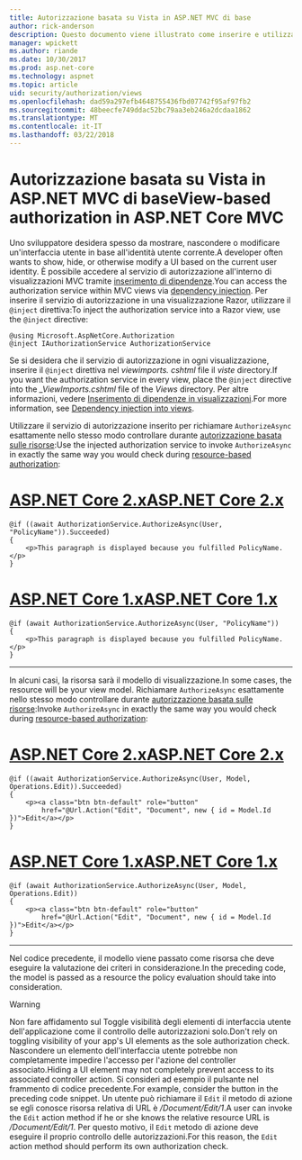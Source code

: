 ```yaml
---
title: Autorizzazione basata su Vista in ASP.NET MVC di base
author: rick-anderson
description: Questo documento viene illustrato come inserire e utilizzare il servizio di autorizzazione all'interno di una visualizzazione Razor di ASP.NET Core.
manager: wpickett
ms.author: riande
ms.date: 10/30/2017
ms.prod: asp.net-core
ms.technology: aspnet
ms.topic: article
uid: security/authorization/views
ms.openlocfilehash: dad59a297efb4648755436fbd07742f95af97fb2
ms.sourcegitcommit: 48beecfe749ddac52bc79aa3eb246a2dcdaa1862
ms.translationtype: MT
ms.contentlocale: it-IT
ms.lasthandoff: 03/22/2018
---
```

# <a name="view-based-authorization-in-aspnet-core-mvc"></a><span data-ttu-id="269fb-103">Autorizzazione basata su Vista in ASP.NET MVC di base</span><span class="sxs-lookup"><span data-stu-id="269fb-103">View-based authorization in ASP.NET Core MVC</span></span>

<span data-ttu-id="269fb-104">Uno sviluppatore desidera spesso da mostrare, nascondere o modificare un'interfaccia utente in base all'identità utente corrente.</span><span class="sxs-lookup"><span data-stu-id="269fb-104">A developer often wants to show, hide, or otherwise modify a UI based on the current user identity.</span></span> <span data-ttu-id="269fb-105">È possibile accedere al servizio di autorizzazione all'interno di visualizzazioni MVC tramite [inserimento di dipendenze](xref:fundamentals/dependency-injection#fundamentals-dependency-injection).</span><span class="sxs-lookup"><span data-stu-id="269fb-105">You can access the authorization service within MVC views via [dependency injection](xref:fundamentals/dependency-injection#fundamentals-dependency-injection).</span></span> <span data-ttu-id="269fb-106">Per inserire il servizio di autorizzazione in una visualizzazione Razor, utilizzare il `@inject` direttiva:</span><span class="sxs-lookup"><span data-stu-id="269fb-106">To inject the authorization service into a Razor view, use the `@inject` directive:</span></span>

```cshtml
@using Microsoft.AspNetCore.Authorization
@inject IAuthorizationService AuthorizationService
```

<span data-ttu-id="269fb-107">Se si desidera che il servizio di autorizzazione in ogni visualizzazione, inserire il `@inject` direttiva nel *viewimports. cshtml* file il *viste* directory.</span><span class="sxs-lookup"><span data-stu-id="269fb-107">If you want the authorization service in every view, place the `@inject` directive into the *_ViewImports.cshtml* file of the *Views* directory.</span></span> <span data-ttu-id="269fb-108">Per altre informazioni, vedere [Inserimento di dipendenze in visualizzazioni](xref:mvc/views/dependency-injection).</span><span class="sxs-lookup"><span data-stu-id="269fb-108">For more information, see [Dependency injection into views](xref:mvc/views/dependency-injection).</span></span>

<span data-ttu-id="269fb-109">Utilizzare il servizio di autorizzazione inserito per richiamare `AuthorizeAsync` esattamente nello stesso modo controllare durante [autorizzazione basata sulle risorse](xref:security/authorization/resourcebased#security-authorization-resource-based-imperative):</span><span class="sxs-lookup"><span data-stu-id="269fb-109">Use the injected authorization service to invoke `AuthorizeAsync` in exactly the same way you would check during [resource-based authorization](xref:security/authorization/resourcebased#security-authorization-resource-based-imperative):</span></span>

# <a name="aspnet-core-2xtabaspnetcore2x"></a>[<span data-ttu-id="269fb-110">ASP.NET Core 2.x</span><span class="sxs-lookup"><span data-stu-id="269fb-110">ASP.NET Core 2.x</span></span>](#tab/aspnetcore2x)

```cshtml
@if ((await AuthorizationService.AuthorizeAsync(User, "PolicyName")).Succeeded)
{
    <p>This paragraph is displayed because you fulfilled PolicyName.</p>
}
```

# <a name="aspnet-core-1xtabaspnetcore1x"></a>[<span data-ttu-id="269fb-111">ASP.NET Core 1.x</span><span class="sxs-lookup"><span data-stu-id="269fb-111">ASP.NET Core 1.x</span></span>](#tab/aspnetcore1x)

```cshtml
@if (await AuthorizationService.AuthorizeAsync(User, "PolicyName"))
{
    <p>This paragraph is displayed because you fulfilled PolicyName.</p>
}
```

---

<span data-ttu-id="269fb-112">In alcuni casi, la risorsa sarà il modello di visualizzazione.</span><span class="sxs-lookup"><span data-stu-id="269fb-112">In some cases, the resource will be your view model.</span></span> <span data-ttu-id="269fb-113">Richiamare `AuthorizeAsync` esattamente nello stesso modo controllare durante [autorizzazione basata sulle risorse](xref:security/authorization/resourcebased#security-authorization-resource-based-imperative):</span><span class="sxs-lookup"><span data-stu-id="269fb-113">Invoke `AuthorizeAsync` in exactly the same way you would check during [resource-based authorization](xref:security/authorization/resourcebased#security-authorization-resource-based-imperative):</span></span>

# <a name="aspnet-core-2xtabaspnetcore2x"></a>[<span data-ttu-id="269fb-114">ASP.NET Core 2.x</span><span class="sxs-lookup"><span data-stu-id="269fb-114">ASP.NET Core 2.x</span></span>](#tab/aspnetcore2x)

```cshtml
@if ((await AuthorizationService.AuthorizeAsync(User, Model, Operations.Edit)).Succeeded)
{
    <p><a class="btn btn-default" role="button"
        href="@Url.Action("Edit", "Document", new { id = Model.Id })">Edit</a></p>
}
```

# <a name="aspnet-core-1xtabaspnetcore1x"></a>[<span data-ttu-id="269fb-115">ASP.NET Core 1.x</span><span class="sxs-lookup"><span data-stu-id="269fb-115">ASP.NET Core 1.x</span></span>](#tab/aspnetcore1x)

```cshtml
@if (await AuthorizationService.AuthorizeAsync(User, Model, Operations.Edit))
{
    <p><a class="btn btn-default" role="button"
        href="@Url.Action("Edit", "Document", new { id = Model.Id })">Edit</a></p>
}
```

---

<span data-ttu-id="269fb-116">Nel codice precedente, il modello viene passato come risorsa che deve eseguire la valutazione dei criteri in considerazione.</span><span class="sxs-lookup"><span data-stu-id="269fb-116">In the preceding code, the model is passed as a resource the policy evaluation should take into consideration.</span></span>

> [!WARNING]
> <span data-ttu-id="269fb-117">Non fare affidamento sul Toggle visibilità degli elementi di interfaccia utente dell'applicazione come il controllo delle autorizzazioni solo.</span><span class="sxs-lookup"><span data-stu-id="269fb-117">Don't rely on toggling visibility of your app's UI elements as the sole authorization check.</span></span> <span data-ttu-id="269fb-118">Nascondere un elemento dell'interfaccia utente potrebbe non completamente impedire l'accesso per l'azione del controller associato.</span><span class="sxs-lookup"><span data-stu-id="269fb-118">Hiding a UI element may not completely prevent access to its associated controller action.</span></span> <span data-ttu-id="269fb-119">Si consideri ad esempio il pulsante nel frammento di codice precedente.</span><span class="sxs-lookup"><span data-stu-id="269fb-119">For example, consider the button in the preceding code snippet.</span></span> <span data-ttu-id="269fb-120">Un utente può richiamare il `Edit` il metodo di azione se egli conosce risorsa relativa di URL è */Document/Edit/1*.</span><span class="sxs-lookup"><span data-stu-id="269fb-120">A user can invoke the `Edit` action method if he or she knows the relative resource URL is */Document/Edit/1*.</span></span> <span data-ttu-id="269fb-121">Per questo motivo, il `Edit` metodo di azione deve eseguire il proprio controllo delle autorizzazioni.</span><span class="sxs-lookup"><span data-stu-id="269fb-121">For this reason, the `Edit` action method should perform its own authorization check.</span></span>
